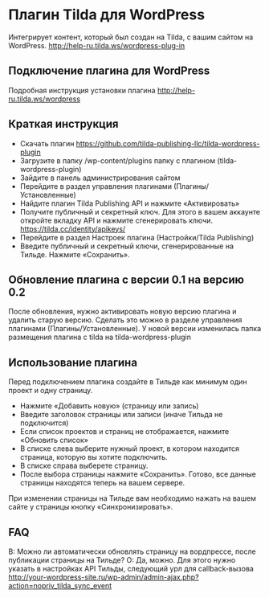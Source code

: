 # Плагин Tilda для WordPress
Интегрирует контент, который был создан на Tilda, с вашим сайтом на WordPress.
http://help-ru.tilda.ws/wordpress-plug-in


## Подключение плагина для WordPress

Подробная инструкция установки плагина
http://help-ru.tilda.ws/wordpress

## Краткая инструкция

* Скачать плагин https://github.com/tilda-publishing-llc/tilda-wordpress-plugin
* Загрузите в папку /wp-content/plugins папку с плагином (tilda-wordpress-plugin)
* Зайдите в панель администрирования сайтом
* Перейдите в раздел управления плагинами (Плагины/Установленные)
* Найдите плагин Tilda Publishing API и нажмите «Активировать»
* Получите публичный и секретный ключ. Для этого в вашем аккаунте откройте вкладку API и нажмите сгенерировать ключи. https://tilda.cc/identity/apikeys/
* Перейдите в раздел Настроек плагина (Настройки/Tilda Publishing)
* Введите публичный и секретный ключи, сгенерированные на Тильде. Нажмите «Сохранить».

## Обновление плагина с версии 0.1 на версию 0.2
После обновления, нужно активировать новую версию плагина и удалить старую версию. Сделать это можно в разделе управления плагинами (Плагины/Установленные).
У новой версии изменилась папка размещения плагина с tilda на tilda-wordpress-plugin

## Использование плагина

Перед подключением плагина создайте в Тильде как минимум один проект и одну страницу.

* Нажмите «Добавить новую» (страницу или запись)
* Введите заголовок страницы или записи (иначе Тильда не подключится)
* Если список проектов и страниц не отображается, нажмите «Обновить список»
* В списке слева выберите нужный проект, в котором находится страница, которую вы хотите подключить.
* В списке справа выберете страницу.
* После выбора страницы нажмите «Сохранить». Готово, все данные страницы находятся теперь на вашем сервере.

При изменении страницы на Тильде вам необходимо нажать на вашем сайте у страницы кнопку «Синхронизировать».

## FAQ

В: Можно ли автоматически обновлять страницу на вордпрессе, после публикации страницы на Тильде?
О: Да, можно. Для этого нужно указать в настройках API Тильды, следующий урл для callback-вызова http://your-wordpress-site.ru/wp-admin/admin-ajax.php?action=nopriv_tilda_sync_event
